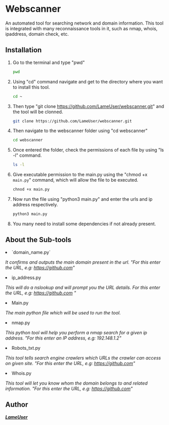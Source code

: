 # Webscanner

An automated tool for searching network and domain information. This tool is integrated with many reconnaissance tools in it, such as nmap, whois, ipaddress, domain check, etc. 


## Installation

1. Go to the terminal and type "pwd"
   ```sh
   pwd
   ```

2. Using "cd" command navigate and get to the directory where you want to install this tool.
   ```sh
   cd ~ 
   ```

3. Then type "git clone https://github.com/LameUser/webscanner.git" and the tool will be clonned.
   ```sh
   git clone https://github.com/LameUser/webscanner.git
   ```

4. Then navigate to the webscanner folder using "cd webscanner"
   ```sh
   cd webscanner
   ```
   
6. Once entered the folder, check the permissions of each file by using "ls -l" command.
   ```sh
   ls -l
   ```

7. Give executable permission to the main.py using the "chmod +x `main.py`" command, which will allow the file to be executed.
   ```sh
   chnod +x main.py
   ```
   
8. Now run the file using "python3 main.py" and enter the urls and ip address respectively.
   ```sh
   python3 main.py
   ```
   
9. You many need to install some dependencies if not already present.




## About the Sub-tools

<li>`domain_name.py`</li>

_It confirms and outputs the main domain present in the url.
"For this enter the URL, e.g: https://github.com"_

<li>ip_address.py</li>

 _This will do a nslookup and will prompt you the URL details.
For this enter the URL, e.g: https://github.com "_

<li>Main.py</li>

_The main python file which will be used to run the tool._

<li>nmap.py</li>

_This python tool will help you perform a nmap search for a given ip address.
"For this enter an IP address, e.g: 192.148.1.2"_

<li>Robots_txt.py</li>

_This tool tells search engine crawlers which URLs the crawler can access on given site.
"For this enter the URL, e.g: https://github.com"_


<li>Whois.py</li>

_This tool will let you know whom the domain belongs to and related information.
"For this enter the URL, e.g: https://github.com"_


## Author

**_[LameUser](https://github.com/LameUser)_**
